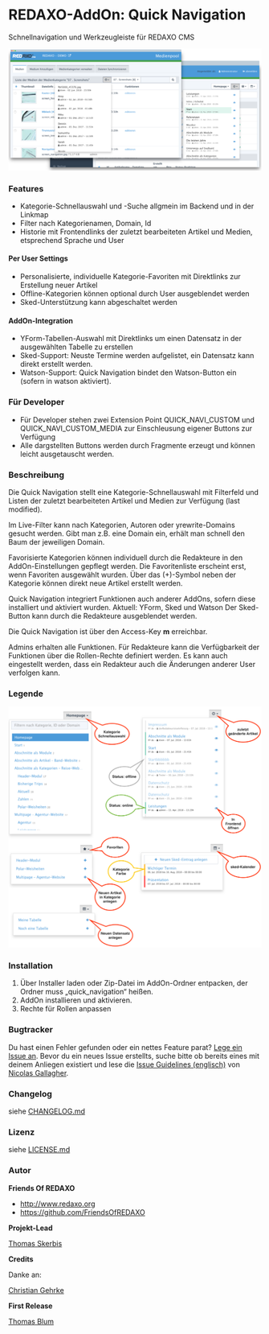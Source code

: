 
REDAXO-AddOn: Quick Navigation
================================================================================

Schnellnavigation und Werkzeugleiste für REDAXO CMS

![Screenshot](https://raw.githubusercontent.com/FriendsOfREDAXO/quick_navigation/assets/quick_navigation.png)

### Features
- Kategorie-Schnellauswahl und -Suche allgmein im Backend und in der Linkmap
- Filter nach Kategorienamen, Domain, Id
- Historie mit Frontendlinks der zuletzt bearbeiteten Artikel und Medien, etsprechend Sprache und User

#### Per User Settings
- Personalisierte, individuelle Kategorie-Favoriten mit Direktlinks zur Erstellung neuer Artikel
- Offline-Kategorien können optional durch User ausgeblendet werden
- Sked-Unterstützung kann abgeschaltet werden

#### AddOn-Integration 
- YForm-Tabellen-Auswahl mit Direktlinks um einen Datensatz in der ausgewählten Tabelle zu erstellen
- Sked-Support: Neuste Termine werden aufgelistet, ein Datensatz kann direkt erstellt werden. 
- Watson-Support: Quick Navigation bindet den Watson-Button ein (sofern in watson aktiviert). 

### Für Developer
- Für Developer stehen zwei Extension Point QUICK_NAVI_CUSTOM und QUICK_NAVI_CUSTOM_MEDIA zur Einschleusung eigener Buttons zur Verfügung 
- Alle dargstellten Buttons werden durch Fragmente erzeugt und können leicht ausgetauscht werden. 

### Beschreibung 

Die Quick Navigation stellt eine Kategorie-Schnellauswahl mit Filterfeld und Listen der zuletzt bearbeiteten Artikel und Medien zur Verfügung (last modified).

Im Live-Filter kann nach Kategorien, Autoren oder yrewrite-Domains gesucht werden. Gibt man z.B. eine Domain ein, erhält man schnell den Baum der jeweiligen Domain. 

Favorisierte Kategorien können individuell durch die Redakteure in den AddOn-Einstellungen gepflegt werden. Die Favoritenliste erscheint erst, wenn Favoriten ausgewählt wurden. Über das (+)-Symbol neben der Kategorie können direkt neue Artikel erstellt werden. 

Quick Navigation integriert Funktionen auch anderer AddOns, sofern diese installiert und aktiviert wurden. 
Aktuell: YForm, Sked und Watson
Der Sked-Button kann durch die Redakteure ausgeblendet werden. 

Die Quick Navigation ist über den Access-Key **m** erreichbar.

Admins erhalten alle Funktionen. 
Für Redakteure kann die Verfügbarkeit der Funktionen über die Rollen-Rechte definiert werden. Es kann auch eingestellt werden, dass ein Redakteur auch die Änderungen anderer User verfolgen kann.   

### Legende

![Screenshot](https://raw.githubusercontent.com/FriendsOfREDAXO/quick_navigation/assets/quick_navi_legend.png)



### Installation

1. Über Installer laden oder Zip-Datei im AddOn-Ordner entpacken, der Ordner muss „quick_navigation“ heißen.
2. AddOn installieren und aktivieren.
3. Rechte für Rollen anpassen


### Bugtracker

Du hast einen Fehler gefunden oder ein nettes Feature parat? [Lege ein Issue an](https://github.com/FriendsOfREDAXO/quick_navigation/issues). Bevor du ein neues Issue erstellts, suche bitte ob bereits eines mit deinem Anliegen existiert und lese die [Issue Guidelines (englisch)](https://github.com/necolas/issue-guidelines) von [Nicolas Gallagher](https://github.com/necolas/).


### Changelog

siehe [CHANGELOG.md](https://github.com/FriendsOfREDAXO/quick_navigation/blob/master/CHANGELOG.md)

### Lizenz

siehe [LICENSE.md](https://github.com/FriendsOfREDAXO/quick_navigation/blob/master/LICENSE.md)


### Autor

**Friends Of REDAXO**

* http://www.redaxo.org
* https://github.com/FriendsOfREDAXO

**Projekt-Lead**

[Thomas Skerbis](https://github.com/skerbis)

**Credits**

Danke an: 

[Christian Gehrke](https://github.com/chrison94)

**First Release**

[Thomas Blum](https://github.com/tbaddade)

